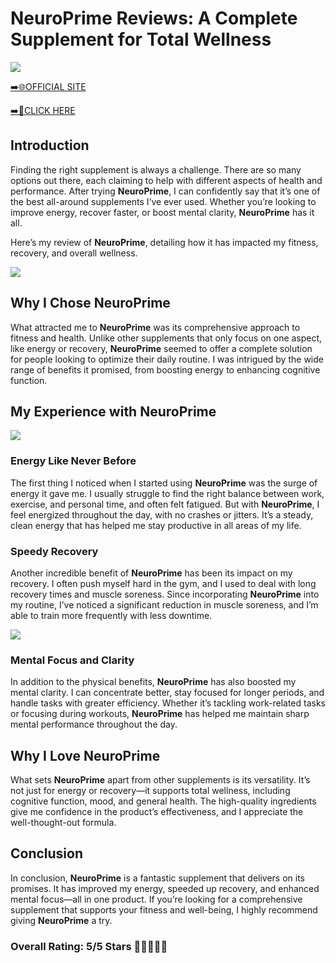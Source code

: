 # **NeuroPrime Reviews**: A Complete Supplement for Total Wellness

[![](https://static.vecteezy.com/system/resources/thumbnails/019/896/014/small/buy-now-gradient-button-with-cart-symbol-buy-now-illustration-png.png)](https://edetoop.top/lander/sugarpreland-1/neuroprime.html) 

[➡️🌐OFFICIAL SITE](https://edetoop.top/lander/sugarpreland-1/neuroprime.html) 

[➡️🔗CLICK HERE](https://edetoop.top/lander/sugarpreland-1/neuroprime.html) 


## Introduction

Finding the right supplement is always a challenge. There are so many options out there, each claiming to help with different aspects of health and performance. After trying **NeuroPrime**, I can confidently say that it’s one of the best all-around supplements I’ve ever used. Whether you’re looking to improve energy, recover faster, or boost mental clarity, **NeuroPrime** has it all.

Here’s my review of **NeuroPrime**, detailing how it has impacted my fitness, recovery, and overall wellness.

[![](https://wallpapers.com/images/hd/red-order-now-button-udg4jcj4arvn8b0n-2.png)](https://edetoop.top/lander/sugarpreland-1/neuroprime.html)  

## Why I Chose **NeuroPrime**

What attracted me to **NeuroPrime** was its comprehensive approach to fitness and health. Unlike other supplements that only focus on one aspect, like energy or recovery, **NeuroPrime** seemed to offer a complete solution for people looking to optimize their daily routine. I was intrigued by the wide range of benefits it promised, from boosting energy to enhancing cognitive function.

## My Experience with **NeuroPrime**

[![](https://static.vecteezy.com/system/resources/thumbnails/019/896/014/small/buy-now-gradient-button-with-cart-symbol-buy-now-illustration-png.png)](https://edetoop.top/lander/sugarpreland-1/neuroprime.html)

### Energy Like Never Before

The first thing I noticed when I started using **NeuroPrime** was the surge of energy it gave me. I usually struggle to find the right balance between work, exercise, and personal time, and often felt fatigued. But with **NeuroPrime**, I feel energized throughout the day, with no crashes or jitters. It’s a steady, clean energy that has helped me stay productive in all areas of my life.

### Speedy Recovery

Another incredible benefit of **NeuroPrime** has been its impact on my recovery. I often push myself hard in the gym, and I used to deal with long recovery times and muscle soreness. Since incorporating **NeuroPrime** into my routine, I’ve noticed a significant reduction in muscle soreness, and I’m able to train more frequently with less downtime.

[![](https://wallpapers.com/images/hd/red-order-now-button-udg4jcj4arvn8b0n-2.png)](https://edetoop.top/lander/sugarpreland-1/neuroprime.html)  

### Mental Focus and Clarity

In addition to the physical benefits, **NeuroPrime** has also boosted my mental clarity. I can concentrate better, stay focused for longer periods, and handle tasks with greater efficiency. Whether it’s tackling work-related tasks or focusing during workouts, **NeuroPrime** has helped me maintain sharp mental performance throughout the day.

## Why I Love **NeuroPrime**

What sets **NeuroPrime** apart from other supplements is its versatility. It’s not just for energy or recovery—it supports total wellness, including cognitive function, mood, and general health. The high-quality ingredients give me confidence in the product’s effectiveness, and I appreciate the well-thought-out formula.

## Conclusion

In conclusion, **NeuroPrime** is a fantastic supplement that delivers on its promises. It has improved my energy, speeded up recovery, and enhanced mental focus—all in one product. If you’re looking for a comprehensive supplement that supports your fitness and well-being, I highly recommend giving **NeuroPrime** a try.

### Overall Rating: 5/5 Stars 🌟🌟🌟🌟🌟
